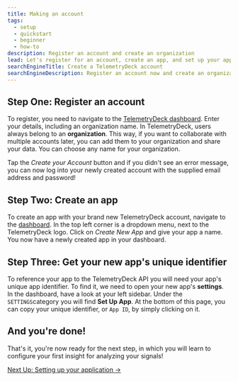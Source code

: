 ```yaml
---
title: Making an account
tags:
  - setup
  - quickstart
  - beginner
  - how-to
description: Register an account and create an organization
lead: Let's register for an account, create an app, and set up your application so you can get started with receiving signals from your app!
searchEngineTitle: Create a TelemetryDeck account
searchEngineDescription: Register an account now and create an organization in the TelemetryDeck dashboard.
---
```


## Step One: Register an account

To register, you need to navigate to the [TelemetryDeck dashboard](https://dashboard.telemetrydeck.com/registration/organization). Enter your details, including an organization name. In TelemetryDeck, users always belong to an **organization**. This way, if you want to collaborate with multiple accounts later, you can add them to your organization and share your data. You can choose any name for your organization.

Tap the _Create your Account_ button and if you didn't see an error message, you can now log into your newly created account with the supplied email address and password!

## Step Two: Create an app

To create an app with your brand new TelemetryDeck account, navigate to the [dashboard](https://dashboard.telemetrydeck.com). In the top left corner is a dropdown menu, next to the TelemetryDeck logo. Click on _Create New App_ and give your app a name. You now have a newly created app in your dashboard.

## Step Three: Get your new app's unique identifier

To reference your app to the TelemetryDeck API you will need your app's unique app identifier. To find it, we need to open your new app's **settings**.
In the dashboard, have a look at your left sidebar. Under the `SETTINGS`category you will find **Set Up App**. At the bottom of this page, you can copy your unique identifier, or `App ID`, by simply clicking on it.

## And you're done!

That's it, you're now ready for the next step, in which you will learn to configure your first insight for analyzing your signals!

<a href="/docs/" class="btn btn-secondary btn-large">Next Up: Setting up your application →</a>
